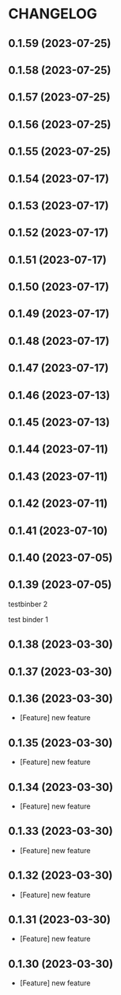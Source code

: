# CHANGELOG

## 0.1.59 (2023-07-25)

## 0.1.58 (2023-07-25)

## 0.1.57 (2023-07-25)

## 0.1.56 (2023-07-25)

## 0.1.55 (2023-07-25)

## 0.1.54 (2023-07-17)

## 0.1.53 (2023-07-17)

## 0.1.52 (2023-07-17)

## 0.1.51 (2023-07-17)

## 0.1.50 (2023-07-17)

## 0.1.49 (2023-07-17)

## 0.1.48 (2023-07-17)

## 0.1.47 (2023-07-17)

## 0.1.46 (2023-07-13)

## 0.1.45 (2023-07-13)

## 0.1.44 (2023-07-11)

## 0.1.43 (2023-07-11)

## 0.1.42 (2023-07-11)

## 0.1.41 (2023-07-10)

## 0.1.40 (2023-07-05)

## 0.1.39 (2023-07-05)

testbinber 2

test binder 1


## 0.1.38 (2023-03-30)

## 0.1.37 (2023-03-30)

## 0.1.36 (2023-03-30)

- [Feature] new feature

## 0.1.35 (2023-03-30)

- [Feature] new feature

## 0.1.34 (2023-03-30)

- [Feature] new feature

## 0.1.33 (2023-03-30)

- [Feature] new feature

## 0.1.32 (2023-03-30)

- [Feature] new feature

## 0.1.31 (2023-03-30)

- [Feature] new feature

## 0.1.30 (2023-03-30)

- [Feature] new feature

